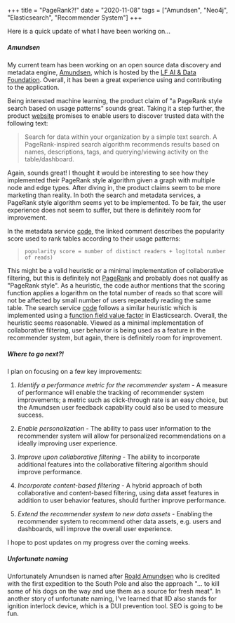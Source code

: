 +++
title = "PageRank?!"
date = "2020-11-08"
tags = ["Amundsen", "Neo4j", "Elasticsearch", "Recommender System"]
+++

Here is a quick update of what I have been working on... 

##### Amundsen

My current team has been working on an open source data discovery and metadata
engine, [Amundsen](https://github.com/amundsen-io/amundsen), which is hosted
by the [LF AI & Data Foundation](https://lfaidata.foundation/). Overall, it has
been a great experience using and contributing to the application. 

Being interested machine learning, the product claim of "a PageRank style
search based on usage patterns" sounds great. Taking it a step further, the
product [website](https://www.amundsen.io/) promises to enable users to
discover trusted data with the following text:

> Search for data within your organization by a simple text search. A
> PageRank-inspired search algorithm recommends results based on names,
> descriptions, tags, and querying/viewing activity on the table/dashboard.

Again, sounds great! I thought it would be interesting to see how they
implemented their PageRank style algorithm given a graph with multiple node and
edge types. After diving in, the product claims seem to be more marketing than
reality. In both the search and metadata services, a PageRank style algorithm
seems yet to be implemented. To be fair, the user experience does not seem to
suffer, but there is definitely room for improvement.

In the metadata service [code](https://github.com/amundsen-io/amundsenmetadatalibrary/blob/v2.5.4/metadata_service/proxy/neo4j_proxy.py#L706),
the linked comment describes the popularity score used to rank tables according
to their usage patterns:

> `popularity score = number of distinct readers + log(total number of reads)`

This might be a valid heuristic or a minimal implementation of collaborative
filtering, but this is definitely not
[PageRank](https://neo4j.com/docs/graph-data-science/current/algorithms/page-rank/)
and probably does not qualify as "PageRank style". As a heuristic, the code
author mentions that the scoring function applies a logarithm on the total
number of reads so that score will not be affected by small number of users
repeatedly reading the same table. The search service
[code](https://github.com/amundsen-io/amundsensearchlibrary/blob/v2.3.3/search_service/proxy/elasticsearch.py#L130)
follows a similar heuristic which is implemented using a 
[function field value factor](https://www.elastic.co/guide/en/elasticsearch/reference/current/query-dsl-function-score-query.html#function-field-value-factor)
in Elasticsearch. Overall, the heuristic seems reasonable. Viewed as a minimal
implementation of collaborative filtering, user behavior is being used as a
feature in the recommender system, but again, there is definitely room for
improvement. 

##### Where to go next?!

I plan on focusing on a few key improvements:

1. *Identify a performance metric for the recommender system* - A measure of
   performance will enable the tracking of recommender system improvements;
   a metric such as click-through rate is an easy choice, but the Amundsen
   user feedback capability could also be used to measure success.

2. *Enable personalization* - The ability to pass user information to the
   recommender system will allow for personalized recommendations on a ideally
   improving user experience. 

3. *Improve upon collaborative filtering* - The ability to incorporate
   additional features into the collaborative filtering algorithm should
   improve performance.

4. *Incorporate content-based filtering* - A hybrid approach of both
   collaborative and content-based filtering, using data asset features in
   addition to user behavior features, should further improve performance.

5. *Extend the recommender system to new data assets* - Enabling the recommender
   system to recommend other data assets, e.g. users and dashboards, will
   improve the overall user experience. 

I hope to post updates on my progress over the coming weeks. 

##### Unfortunate naming

Unfortunately Amundsen is named after
[Roald Amundsen](https://en.wikipedia.org/wiki/Roald_Amundsen) who is credited
with the first expedition to the South Pole and also the approach "... to kill
some of his dogs on the way and use them as a source for fresh meat". In
another story of unfortunate naming, I've learned that IID also stands for 
ignition interlock device, which is a DUI prevention tool. SEO is going to be
fun.
